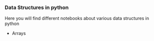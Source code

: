 ### Data Structures in python
Here you will find different notebooks about various data structures in python
- Arrays 